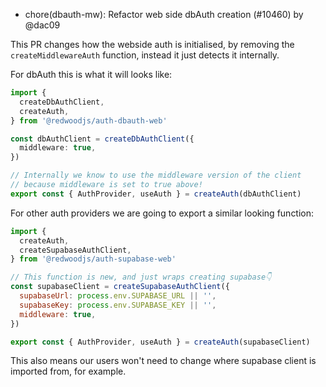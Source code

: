 - chore(dbauth-mw): Refactor web side dbAuth creation (#10460) by @dac09

This PR changes how the webside auth is initialised, by removing the `createMiddlewareAuth` function, instead it just detects it internally.

For dbAuth this is what it will looks like:

```js:web/src/auth.ts
import {
  createDbAuthClient,
  createAuth,
} from '@redwoodjs/auth-dbauth-web'

const dbAuthClient = createDbAuthClient({
  middleware: true,
})

// Internally we know to use the middleware version of the client
// because middleware is set to true above!
export const { AuthProvider, useAuth } = createAuth(dbAuthClient)

```

For other auth providers we are going to export a similar looking function:

```js
import {
  createAuth,
  createSupabaseAuthClient,
} from '@redwoodjs/auth-supabase-web'

// This function is new, and just wraps creating supabase👇
const supabaseClient = createSupabaseAuthClient({
  supabaseUrl: process.env.SUPABASE_URL || '',
  supabaseKey: process.env.SUPABASE_KEY || '',
  middleware: true,
})

export const { AuthProvider, useAuth } = createAuth(supabaseClient)
```

This also means our users won't need to change where supabase client is imported from, for example.
